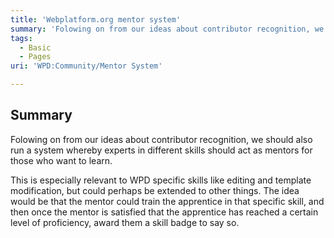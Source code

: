 ```yaml
---
title: 'Webplatform.org mentor system'
summary: 'Folowing on from our ideas about contributor recognition, we should also run a system whereby experts in different skills should act as mentors for those who want to learn. '
tags:
  - Basic
  - Pages
uri: 'WPD:Community/Mentor System'

---
```

## Summary

Folowing on from our ideas about contributor recognition, we should also run a system whereby experts in different skills should act as mentors for those who want to learn.

This is especially relevant to WPD specific skills like editing and template modification, but could perhaps be extended to other things. The idea would be that the mentor could train the apprentice in that specific skill, and then once the mentor is satisfied that the apprentice has reached a certain level of proficiency, award them a skill badge to say so.

